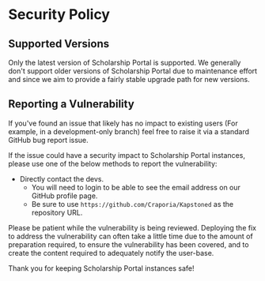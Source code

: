 # Security Policy

## Supported Versions

Only the latest version of Scholarship Portal is supported.
We generally don't support older versions of Scholarship Portal due to maintenance effort and
since we aim to provide a fairly stable upgrade path for new versions.


## Reporting a Vulnerability

If you've found an issue that likely has no impact to existing users (For example, in a development-only branch)
feel free to raise it via a standard GitHub bug report issue.

If the issue could have a security impact to Scholarship Portal instances, please use one of the below 
methods to report the vulnerability:

- Directly contact the devs. 
  - You will need to login to be able to see the email address on our GitHub profile page.
  - Be sure to use `https://github.com/Craporia/Kapstoned` as the repository URL.

Please be patient while the vulnerability is being reviewed. Deploying the fix to address the vulnerability
can often take a little time due to the amount of preparation required, to ensure the vulnerability has
been covered, and to create the content required to adequately notify the user-base.

Thank you for keeping Scholarship Portal instances safe!
